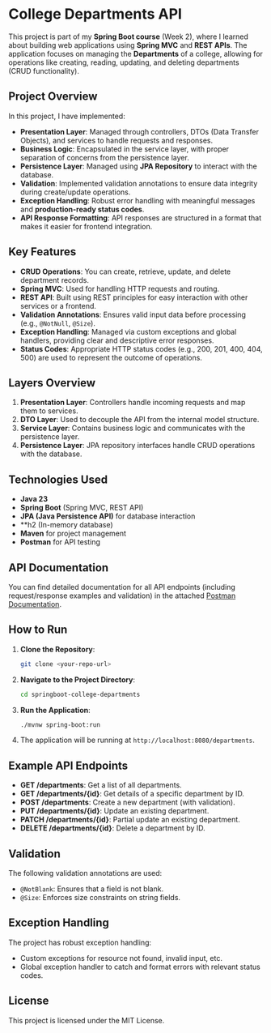 # College Departments API

This project is part of my **Spring Boot course** (Week 2), where I learned about building web applications using **Spring MVC** and **REST APIs**. The application focuses on managing the **Departments** of a college, allowing for operations like creating, reading, updating, and deleting departments (CRUD functionality).

## Project Overview

In this project, I have implemented:
- **Presentation Layer**: Managed through controllers, DTOs (Data Transfer Objects), and services to handle requests and responses.
- **Business Logic**: Encapsulated in the service layer, with proper separation of concerns from the persistence layer.
- **Persistence Layer**: Managed using **JPA Repository** to interact with the database.
- **Validation**: Implemented validation annotations to ensure data integrity during create/update operations.
- **Exception Handling**: Robust error handling with meaningful messages and **production-ready status codes**.
- **API Response Formatting**: API responses are structured in a format that makes it easier for frontend integration.

## Key Features
- **CRUD Operations**: You can create, retrieve, update, and delete department records.
- **Spring MVC**: Used for handling HTTP requests and routing.
- **REST API**: Built using REST principles for easy interaction with other services or a frontend.
- **Validation Annotations**: Ensures valid input data before processing (e.g., `@NotNull`, `@Size`).
- **Exception Handling**: Managed via custom exceptions and global handlers, providing clear and descriptive error responses.
- **Status Codes**: Appropriate HTTP status codes (e.g., 200, 201, 400, 404, 500) are used to represent the outcome of operations.

## Layers Overview
1. **Presentation Layer**: Controllers handle incoming requests and map them to services.
2. **DTO Layer**: Used to decouple the API from the internal model structure.
3. **Service Layer**: Contains business logic and communicates with the persistence layer.
4. **Persistence Layer**: JPA repository interfaces handle CRUD operations with the database.

## Technologies Used
- **Java 23**
- **Spring Boot** (Spring MVC, REST API)
- **JPA (Java Persistence API)** for database interaction
- **h2 (In-memory database)
- **Maven** for project management
- **Postman** for API testing

## API Documentation

You can find detailed documentation for all API endpoints (including request/response examples and validation) in the attached [Postman Documentation]([#](https://documenter.getpostman.com/view/30415721/2sAXxY48ih)).

## How to Run

1. **Clone the Repository**:
    ```bash
    git clone <your-repo-url>
    ```

2. **Navigate to the Project Directory**:
    ```bash
    cd springboot-college-departments
    ```

3. **Run the Application**:
    ```bash
    ./mvnw spring-boot:run
    ```

4. The application will be running at `http://localhost:8080/departments`.

## Example API Endpoints

- **GET /departments**: Get a list of all departments.
- **GET /departments/{id}**: Get details of a specific department by ID.
- **POST /departments**: Create a new department (with validation).
- **PUT /departments/{id}**: Update an existing department.
- **PATCH /departments/{id}**: Partial update an existing department.
- **DELETE /departments/{id}**: Delete a department by ID.

## Validation
The following validation annotations are used:
- `@NotBlank`: Ensures that a field is not blank.
- `@Size`: Enforces size constraints on string fields.

## Exception Handling
The project has robust exception handling:
- Custom exceptions for resource not found, invalid input, etc.
- Global exception handler to catch and format errors with relevant status codes.

## License
This project is licensed under the MIT License.


